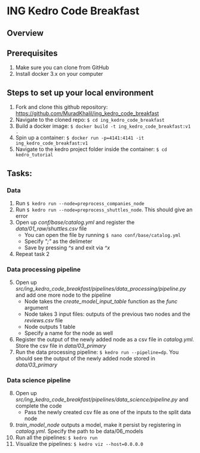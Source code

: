 # ING Kedro Code Breakfast

## Overview


## Prerequisites
1. Make sure you can clone from GitHub
2. Install docker 3.x on your computer


## Steps to set up your local environment
1. Fork and clone this github repository: https://github.com/MuradKhalil/ing_kedro_code_breakfast
2. Navigate to the cloned repo: `$ cd ing_kedro_code_breakfast`
3. Build a docker image: `$ docker build -t ing_kedro_code_breakfast:v1 .`
4. Spin up a container: `$ docker run -p=4141:4141 -it ing_kedro_code_breakfast:v1`
5. Navigate to the kedro project folder inside the container: `$ cd kedro_tutorial`


## Tasks:
### Data
1. Run `$ kedro run --node=preprocess_companies_node`
2. Run `$ kedro run --node=preprocess_shuttles_node`. This should give an error
3. Open up *conf/base/catalog.yml* and register the *data/01_raw/shuttles.csv* file
    - You can open the file by running `$ nano conf/base/catalog.yml`
    - Specify *";"* as the delimeter
    - Save by pressing *^s* and exit via *^x*
4. Repeat task 2

### Data processing pipeline
5. Open up *src/ing_kedro_code_breakfast/pipelines/data_processing/pipeline.py* and add one more node to the pipeline
    - Node takes the *create_model_input_table* function as the *func* argument
    - Node takes 3 input files: outputs of the previous two nodes and the *reviews.csv* file
    - Node outputs 1 table
    - Specify a name for the node as well
6. Register the output of the newly added node as a csv file in *catalog.yml*. Store the csv file in *data/03_primary*
7. Run the data processing pipeline: `$ kedro run --pipeline=dp`. You should see the output of the newly added node stored in *data/03_primary*

### Data science pipeline
8. Open up *src/ing_kedro_code_breakfast/pipelines/data_science/pipeline.py* and complete the code
    - Pass the newly created csv file as one of the inputs to the split data node
9. *train_model_node* outputs a model, make it persist by registering in *catalog.yml*. Specify the path to be data/06_models
10. Run all the pipelines: `$ kedro run`
11. Visualize the pipelines: `$ kedro viz --host=0.0.0.0`
